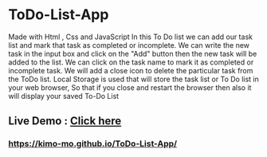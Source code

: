 # ToDo-List-App
Made with Html , Css and JavaScript
In this To Do list we can add our task list and mark that task as completed or incomplete.
We can write the new task in the input box and click on the "Add" button then the new task will be added to the list.
We can click on the task name to mark it as completed or incomplete task.
We will add a close icon to delete the particular task from the ToDo list.
Local Storage is used that will store the task list or To Do list in your web browser,
So that if you close and restart the browser then also it will display your saved To-Do List

## Live Demo : [Click here](https://kimo-mo.github.io/ToDo-List-App/)
### https://kimo-mo.github.io/ToDo-List-App/
